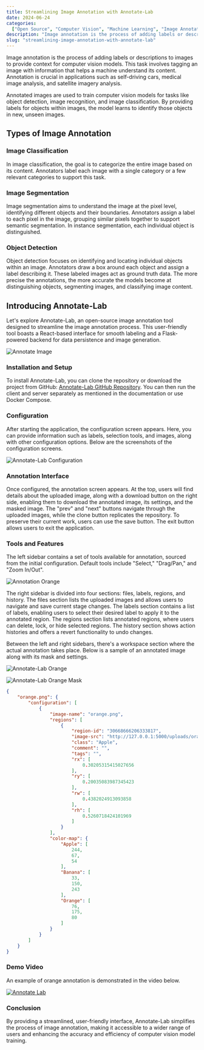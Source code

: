 ```yaml
---
title: Streamlining Image Annotation with Annotate-Lab
date: 2024-06-24
categories:
  ["Open Source", "Computer Vision", "Machine Learning", "Image Annotation"]
description: "Image annotation is the process of adding labels or descriptions to images to provide context for computer vision models. This task involves tagging an image with information that helps a machine understand its content. Annotation is crucial in applications such as self-driving cars, medical image analysis, and satellite imagery analysis."
slug: "streamlining-image-annotation-with-annotate-lab"
---
```



Image annotation is the process of adding labels or descriptions to images to provide context for computer vision models. This task involves tagging an image with information that helps a machine understand its content. Annotation is crucial in applications such as self-driving cars, medical image analysis, and satellite imagery analysis.

Annotated images are used to train computer vision models for tasks like object detection, image recognition, and image classification. By providing labels for objects within images, the model learns to identify those objects in new, unseen images.

## Types of Image Annotation

### Image Classification
In image classification, the goal is to categorize the entire image based on its content. Annotators label each image with a single category or a few relevant categories to support this task.

### Image Segmentation
Image segmentation aims to understand the image at the pixel level, identifying different objects and their boundaries. Annotators assign a label to each pixel in the image, grouping similar pixels together to support semantic segmentation. In instance segmentation, each individual object is distinguished.

### Object Detection
Object detection focuses on identifying and locating individual objects within an image. Annotators draw a box around each object and assign a label describing it. These labeled images act as ground truth data. The more precise the annotations, the more accurate the models become at distinguishing objects, segmenting images, and classifying image content.

## Introducing Annotate-Lab

Let's explore Annotate-Lab, an open-source image annotation tool designed to streamline the image annotation process. This user-friendly tool boasts a React-based interface for smooth labeling and a Flask-powered backend for data persistence and image generation.



![Annotate Image](https://dev-to-uploads.s3.amazonaws.com/uploads/articles/0ajpajq7d96ebjrijcqn.png)





### Installation and Setup
To install Annotate-Lab, you can clone the repository or download the project from GitHub: [Annotate-Lab GitHub Repository](https://github.com/sumn2u/annotate-lab). You can then run the client and server separately as mentioned in the documentation or use Docker Compose.

### Configuration
After starting the application, the configuration screen appears. Here, you can provide information such as labels, selection tools, and images, along with other configuration options. Below are the screenshots of the configuration screens.

![Annotate-Lab Configuration](https://dev-to-uploads.s3.amazonaws.com/uploads/articles/a63nzig8kqov9yema1hx.png)



### Annotation Interface
Once configured, the annotation screen appears. At the top, users will find details about the uploaded image, along with a download button on the right side, enabling them to download the annotated image, its settings, and the masked image. The "prev" and "next" buttons navigate through the uploaded images, while the clone button replicates the repository. To preserve their current work, users can use the save button. The exit button allows users to exit the application.

### Tools and Features
The left sidebar contains a set of tools available for annotation, sourced from the initial configuration. Default tools include "Select," "Drag/Pan," and  "Zoom In/Out".

![Annotation Orange](https://dev-to-uploads.s3.amazonaws.com/uploads/articles/lb6ql3vb5ii0nowizn25.png)

The right sidebar is divided into four sections: files, labels, regions, and history. The files section lists the uploaded images and allows users to navigate and save current stage changes. The labels section contains a list of labels, enabling users to select their desired label to apply it to the annotated region. The regions section lists annotated regions, where users can delete, lock, or hide selected regions. The history section shows action histories and offers a revert functionality to undo changes.

Between the left and right sidebars, there's a workspace section where the actual annotation takes place. Below is a sample of an annotated image along with its mask and settings.

![Annotate-Lab Orange](https://dev-to-uploads.s3.amazonaws.com/uploads/articles/qn928jwznzl5o2p9hyd3.png)

![Annotate-Lab Orange Mask](https://dev-to-uploads.s3.amazonaws.com/uploads/articles/9t1w2sgye39avznzgfbb.png)

```json
{
    "orange.png": {
        "configuration": [
            {
                "image-name": "orange.png",
                "regions": [
                    {
                        "region-id": "30668666206333817",
                        "image-src": "http://127.0.0.1:5000/uploads/orange.png",
                        "class": "Apple",
                        "comment": "",
                        "tags": "",
                        "rx": [
                            0.30205315415027656
                        ],
                        "ry": [
                            0.20035083987345423
                        ],
                        "rw": [
                            0.4382024913093858
                        ],
                        "rh": [
                            0.5260718424101969
                        ]
                    }
                ],
                "color-map": {
                    "Apple": [
                        244,
                        67,
                        54
                    ],
                    "Banana": [
                        33,
                        150,
                        243
                    ],
                    "Orange": [
                        76,
                        175,
                        80
                    ]
                }
            }
        ]
    }
}
```
### Demo Video
An example of orange annotation is demonstrated in the video below.
 
[![Annotate Lab](https://img.youtube.com/vi/gR17uHbfoU4/0.jpg)](https://www.youtube.com/watch?v=gR17uHbfoU4)

### Conclusion
By providing a streamlined, user-friendly interface, Annotate-Lab simplifies the process of image annotation, making it accessible to a wider range of users and enhancing the accuracy and efficiency of computer vision model training.
